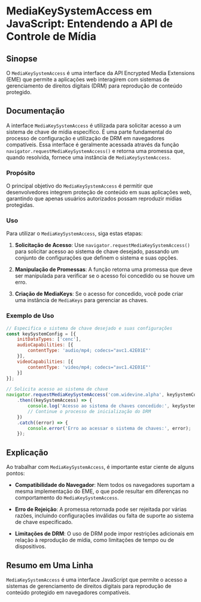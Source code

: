 <!--
Meta Description: # MediaKeySystemAccess em JavaScript: Entendendo a API de Controle de Mídia ## Sinopse O `MediaKeySystemAccess` é uma interface da API Encrypted Media...
Meta Keywords: mediakeysystemaccess, uma, que, acesso, sistema
-->

# MediaKeySystemAccess em JavaScript: Entendendo a API de Controle de Mídia

## Sinopse
O `MediaKeySystemAccess` é uma interface da API Encrypted Media Extensions (EME) que permite a aplicações web interagirem com sistemas de gerenciamento de direitos digitais (DRM) para reprodução de conteúdo protegido.

## Documentação
A interface `MediaKeySystemAccess` é utilizada para solicitar acesso a um sistema de chave de mídia específico. É uma parte fundamental do processo de configuração e utilização de DRM em navegadores compatíveis. Essa interface é geralmente acessada através da função `navigator.requestMediaKeySystemAccess()` e retorna uma promessa que, quando resolvida, fornece uma instância de `MediaKeySystemAccess`.

### Propósito
O principal objetivo do `MediaKeySystemAccess` é permitir que desenvolvedores integrem proteção de conteúdo em suas aplicações web, garantindo que apenas usuários autorizados possam reproduzir mídias protegidas.

### Uso
Para utilizar o `MediaKeySystemAccess`, siga estas etapas:

1. **Solicitação de Acesso**: Use `navigator.requestMediaKeySystemAccess()` para solicitar acesso ao sistema de chave desejado, passando um conjunto de configurações que definem o sistema e suas opções.

2. **Manipulação de Promessas**: A função retorna uma promessa que deve ser manipulada para verificar se o acesso foi concedido ou se houve um erro.

3. **Criação de MediaKeys**: Se o acesso for concedido, você pode criar uma instância de `MediaKeys` para gerenciar as chaves.

### Exemplo de Uso
```javascript
// Especifica o sistema de chave desejado e suas configurações
const keySystemConfig = [{
    initDataTypes: ['cenc'],
    audioCapabilities: [{
        contentType: 'audio/mp4; codecs="avc1.42E01E"'
    }],
    videoCapabilities: [{
        contentType: 'video/mp4; codecs="avc1.42E01E"'
    }]
}];

// Solicita acesso ao sistema de chave
navigator.requestMediaKeySystemAccess('com.widevine.alpha', keySystemConfig)
    .then((keySystemAccess) => {
        console.log('Acesso ao sistema de chaves concedido:', keySystemAccess);
        // Continue o processo de inicialização do DRM
    })
    .catch((error) => {
        console.error('Erro ao acessar o sistema de chaves:', error);
    });
```

## Explicação
Ao trabalhar com `MediaKeySystemAccess`, é importante estar ciente de alguns pontos:

- **Compatibilidade do Navegador**: Nem todos os navegadores suportam a mesma implementação do EME, o que pode resultar em diferenças no comportamento do `MediaKeySystemAccess`.

- **Erro de Rejeição**: A promessa retornada pode ser rejeitada por várias razões, incluindo configurações inválidas ou falta de suporte ao sistema de chave especificado.

- **Limitações de DRM**: O uso de DRM pode impor restrições adicionais em relação à reprodução de mídia, como limitações de tempo ou de dispositivos.

## Resumo em Uma Linha
`MediaKeySystemAccess` é uma interface JavaScript que permite o acesso a sistemas de gerenciamento de direitos digitais para reprodução de conteúdo protegido em navegadores compatíveis.